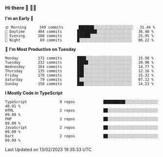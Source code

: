 ### Hi there 👋 🧑‍💻



<!--START_SECTION:waka-->
**I'm an Early 🐤** 

```text
🌞 Morning      349 commits       ███████░░░░░░░░░░░░░░░░░░   31.44 % 
🌆 Daytime      404 commits       █████████░░░░░░░░░░░░░░░░   36.40 % 
🌃 Evening      288 commits       ██████░░░░░░░░░░░░░░░░░░░   25.95 % 
🌙 Night         69 commits       █░░░░░░░░░░░░░░░░░░░░░░░░   06.22 % 

```
📅 **I'm Most Productive on Tuesday** 

```text
Monday         172 commits       ████░░░░░░░░░░░░░░░░░░░░░   15.50 % 
Tuesday        232 commits       █████░░░░░░░░░░░░░░░░░░░░   20.90 % 
Wednesday      164 commits       ███░░░░░░░░░░░░░░░░░░░░░░   14.77 % 
Thursday       135 commits       ███░░░░░░░░░░░░░░░░░░░░░░   12.16 % 
Friday         170 commits       ███░░░░░░░░░░░░░░░░░░░░░░   15.32 % 
Saturday        79 commits       █░░░░░░░░░░░░░░░░░░░░░░░░   07.12 % 
Sunday         158 commits       ███░░░░░░░░░░░░░░░░░░░░░░   14.23 % 

```


**I Mostly Code in TypeScript** 

```text
TypeScript               9 repos             ██████████░░░░░░░░░░░░░░░   40.91 % 
HTML                     2 repos             ██░░░░░░░░░░░░░░░░░░░░░░░   09.09 % 
PHP                      2 repos             ██░░░░░░░░░░░░░░░░░░░░░░░   09.09 % 
JavaScript               2 repos             ██░░░░░░░░░░░░░░░░░░░░░░░   09.09 % 
Dart                     2 repos             ██░░░░░░░░░░░░░░░░░░░░░░░   09.09 % 

```



 Last Updated on 13/02/2023 19:35:33 UTC
<!--END_SECTION:waka-->



